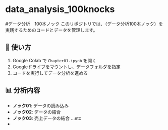 # data_analysis_100knocks

#データ分析　100本ノック
このリポジトリでは、（データ分析100本ノック）を実践するためのコードとデータを管理します。


## 🚀 使い方
1. Google Colab で `Chapter01.ipynb` を開く
2. Googleドライブをマウントし、データフォルダを指定
3. コードを実行してデータ分析を進める

## 📊 分析内容
- **ノック01**: データの読み込み
- **ノック02**: データの結合
- **ノック03**: 売上データの結合 …etc
- 
